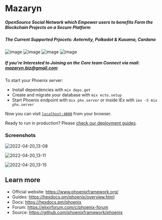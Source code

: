 # Mazaryn

##### OpenSource Social Network which Empower users to benefits Form the Blockchain Projects on a Secure Platform

##### The Current Supported Prjocets: Aeternity, Polkadot & Kusama, Cardano
 ![image](https://user-images.githubusercontent.com/59366270/186899335-8d643e93-6f69-4ae9-8079-ebe2670d474b.png)
 ![image](https://user-images.githubusercontent.com/59366270/186899239-0e5be8cf-ad6b-478a-b2c1-698fe7295bb2.png)
 ![image](https://user-images.githubusercontent.com/59366270/186899085-265ee32e-5b39-431a-b62e-3d490e572991.png)
 ![image](https://user-images.githubusercontent.com/59366270/186899448-66fef70f-efed-4be8-ac2e-ff20db893e7e.png)

##### If you're Interested to Joining on the Core team Connect via mail: mazaryn.biz@gmail.com

To start your Phoenix server:

  * Install dependencies with `mix deps.get`
  * Create and migrate your database with `mix ecto.setup`
  * Start Phoenix endpoint with `mix phx.server` or inside IEx with `iex -S mix phx.server`

Now you can visit [`localhost:4000`](http://localhost:4000) from your browser.

Ready to run in production? Please [check our deployment guides](https://hexdocs.pm/phoenix/deployment.html).


### Screenshots 

![2022-04-20_13-08](https://user-images.githubusercontent.com/59366270/166201589-1b2b932d-5c54-4297-83ac-259b85885e50.png)

![2022-04-20_13-11](https://user-images.githubusercontent.com/59366270/166201622-2d4b236c-4be9-4f2d-bd99-7f4c8104ec9c.png)

![2022-04-20_13-15](https://user-images.githubusercontent.com/59366270/166201651-1b441cad-cf5f-462c-8ce1-8ac3aa2fd43d.png)

## Learn more

  * Official website: https://www.phoenixframework.org/
  * Guides: https://hexdocs.pm/phoenix/overview.html
  * Docs: https://hexdocs.pm/phoenix
  * Forum: https://elixirforum.com/c/phoenix-forum
  * Source: https://github.com/phoenixframework/phoenix
